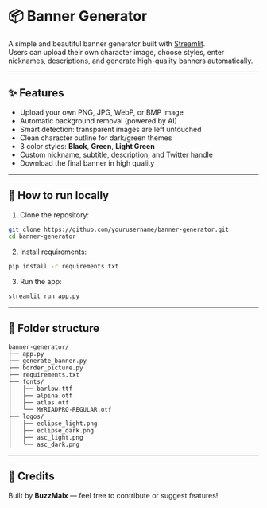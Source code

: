 # 📦 Banner Generator

A simple and beautiful banner generator built with [Streamlit](https://streamlit.io).  
Users can upload their own character image, choose styles, enter nicknames, descriptions, and generate high-quality banners automatically.

---

## ✨ Features

- Upload your own PNG, JPG, WebP, or BMP image
- Automatic background removal (powered by AI)
- Smart detection: transparent images are left untouched
- Clean character outline for dark/green themes
- 3 color styles: **Black**, **Green**, **Light Green**
- Custom nickname, subtitle, description, and Twitter handle
- Download the final banner in high quality

---

## 📁 How to run locally

1. Clone the repository:

```bash
git clone https://github.com/yourusername/banner-generator.git
cd banner-generator
```

2. Install requirements:

```bash
pip install -r requirements.txt
```

3. Run the app:

```bash
streamlit run app.py
```

---

## 📂 Folder structure

```
banner-generator/
├── app.py
├── generate_banner.py
├── border_picture.py
├── requirements.txt
├── fonts/
│   ├── barlow.ttf
│   ├── alpina.otf
│   ├── atlas.otf
│   └── MYRIADPRO-REGULAR.otf
├── logos/
│   ├── eclipse_light.png
│   ├── eclipse_dark.png
│   ├── asc_light.png
│   └── asc_dark.png
```

---

## 🙌 Credits

Built by **BuzzMalx** — feel free to contribute or suggest features!